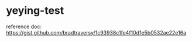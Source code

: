 # yeying-test

reference doc: https://gist.github.com/bradtraversy/1c93938c1fe4f10d1e5b0532ae22e16a

